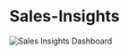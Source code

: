 # Sales-Insights
![Sales Insights Dashboard](https://user-images.githubusercontent.com/122175542/218201982-2a7c4395-16ec-481c-be4c-2bc3b727a956.png)


